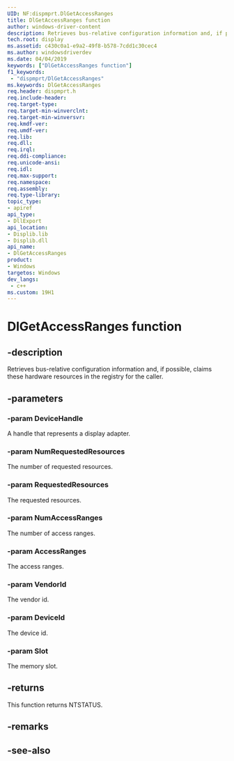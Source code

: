 ```yaml
---
UID: NF:dispmprt.DlGetAccessRanges
title: DlGetAccessRanges function
author: windows-driver-content
description: Retrieves bus-relative configuration information and, if possible, claims these hardware resources in the registry for the caller.
tech.root: display
ms.assetid: c430c0a1-e9a2-49f8-b578-7cdd1c30cec4
ms.author: windowsdriverdev
ms.date: 04/04/2019 
keywords: ["DlGetAccessRanges function"]
f1_keywords:
 - "dispmprt/DlGetAccessRanges"
ms.keywords: DlGetAccessRanges
req.header: dispmprt.h
req.include-header:
req.target-type:
req.target-min-winverclnt:
req.target-min-winversvr:
req.kmdf-ver:
req.umdf-ver:
req.lib:
req.dll:
req.irql: 
req.ddi-compliance:
req.unicode-ansi:
req.idl:
req.max-support:
req.namespace:
req.assembly:
req.type-library: 
topic_type: 
- apiref
api_type: 
- DllExport
api_location: 
- Displib.lib
- Displib.dll
api_name: 
- DlGetAccessRanges
product: 
- Windows
targetos: Windows
dev_langs:
 - c++
ms.custom: 19H1
---
```


# DlGetAccessRanges function


## -description

Retrieves bus-relative configuration information and, if possible, claims these hardware resources in the registry for the caller.

## -parameters

### -param DeviceHandle

A handle that represents a display adapter.

### -param NumRequestedResources

The number of requested resources.

### -param RequestedResources

The requested resources.

### -param NumAccessRanges

The number of access ranges.

### -param AccessRanges

The access ranges.

### -param VendorId

The vendor id.

### -param DeviceId

The device id.

### -param Slot

The memory slot.


## -returns

This function returns NTSTATUS.

## -remarks

## -see-also
